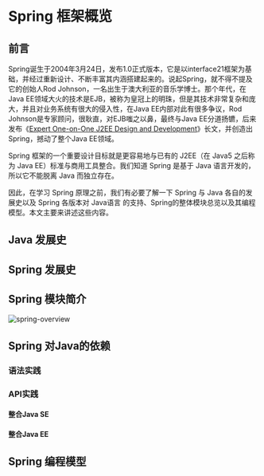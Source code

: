 # Spring 框架概览



## 前言

Spring诞生于2004年3月24日，发布1.0正式版本，它是以interface21框架为基础，并经过重新设计、不断丰富其内涵搭建起来的。说起Spring，就不得不提及它的创始人Rod Johnson，一名出生于澳大利亚的音乐学博士。那个年代，在Java EE领域大火的技术是EJB，被称为皇冠上的明珠，但是其技术非常复杂和庞大，并且对业务系统有很大的侵入性，在Java EE内部对此有很多争议，Rod Johnson是专家顾问，很耿直，对EJB嗤之以鼻，最终与Java EE分道扬镳，后来发布《[Expert One-on-One J2EE Design and Development](https://www.doc88.com/p-0337699436298.html)》长文，并创造出 Spring，撼动了整个Java EE领域。



Spring 框架的一个重要设计目标就是更容易地与已有的 J2EE（在 Java5 之后称为 Java EE）标准与商用工具整合。我们知道 Spring 是基于 Java 语言开发的，所以它不能脱离 Java 而独立存在。



因此，在学习 Spring 原理之前，我们有必要了解一下 Spring 与 Java 各自的发展史以及 Spring 各版本对 Java语言 的支持、Spring的整体模块总览以及其编程模型。本文主要来讲述这些内容。

## Java 发展史





## Spring 发展史

## Spring 模块简介

![spring-overview](https://img.markuszhang.com/img/spring-overview.png)



## Spring 对Java的依赖

### 语法实践

### API实践

#### 整合Java SE

#### 整合Java EE

## Spring 编程模型



